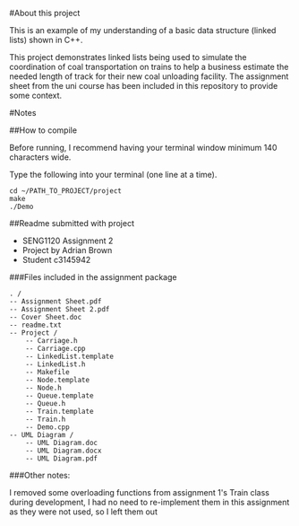 #About this project

This is an example of my understanding of a basic data structure (linked lists) shown in C++. 

This project demonstrates linked lists being used to simulate the coordination of coal transportation on trains to help a business estimate the needed length of track for their new coal unloading facility. The assignment sheet from the uni course has been included in this repository to provide some context.

#Notes

##How to compile

Before running, I recommend having your terminal window minimum 140 characters wide. 

Type the following into your terminal (one line at a time).

    cd ~/PATH_TO_PROJECT/project 
    make
    ./Demo

##Readme submitted with project

- SENG1120 Assignment 2 
- Project by Adrian Brown
- Student c3145942

###Files included in the assignment package

    . /
    -- Assignment Sheet.pdf
    -- Assignment Sheet 2.pdf
    -- Cover Sheet.doc
    -- readme.txt
    -- Project /
        -- Carriage.h
        -- Carriage.cpp
        -- LinkedList.template
        -- LinkedList.h
        -- Makefile
        -- Node.template
        -- Node.h
        -- Queue.template
        -- Queue.h
        -- Train.template
        -- Train.h
        -- Demo.cpp
    -- UML Diagram /
        -- UML Diagram.doc
        -- UML Diagram.docx
        -- UML Diagram.pdf

###Other notes:

I removed some overloading functions from assignment 1's Train class during development, I had no need to re-implement them in this assignment as they were not used, so I left them out
